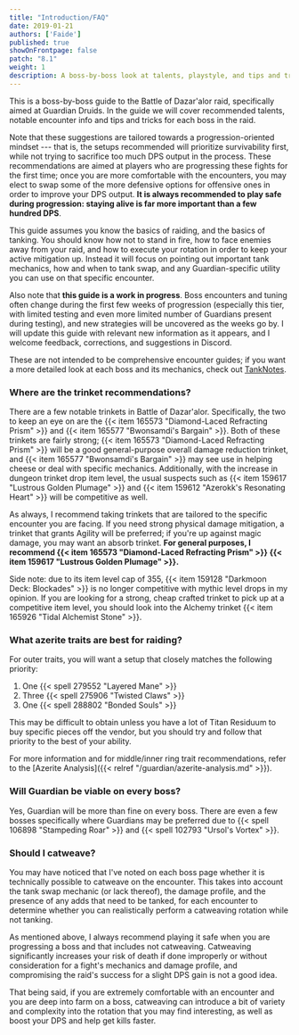 ```yaml
---
title: "Introduction/FAQ"
date: 2019-01-21
authors: ['Faide']
published: true
showOnFrontpage: false
patch: "8.1"
weight: 1
description: A boss-by-boss look at talents, playstyle, and tips and tricks for Guardian Druids in Battle of Dazar'alor.
---
```


This is a boss-by-boss guide to the Battle of Dazar'alor raid, specifically aimed at Guardian Druids. In the guide we will cover recommended talents, notable encounter info and tips and tricks for each boss in the raid.

Note that these suggestions are tailored towards a progression-oriented mindset --- that is, the setups recommended will prioritize survivability first, while not trying to sacrifice too much DPS output in the process. These recommendations are aimed at players who are progressing these fights for the first time; once you are more comfortable with the encounters, you may elect to swap some of the more defensive options for offensive ones in order to improve your DPS output. **It is always recommended to play safe during progression: staying alive is far more important than a few hundred DPS**.

This guide assumes you know the basics of raiding, and the basics of tanking. You should know how not to stand in fire, how to face enemies away from your raid, and how to execute your rotation in order to keep your active mitigation up. Instead it will focus on pointing out important tank mechanics, how and when to tank swap, and any Guardian-specific utility you can use on that specific encounter.

Also note that **this guide is a work in progress**. Boss encounters and tuning often change during the first few weeks of progression (especially this tier, with limited testing and even more limited number of Guardians present during testing), and new strategies will be uncovered as the weeks go by. I will update this guide with relevant new information as it appears, and I welcome feedback, corrections, and suggestions in Discord.

These are not intended to be comprehensive encounter guides; if you want a more detailed look at each boss and its mechanics, check out [TankNotes](https://tanknotes.tk/).

### Where are the trinket recommendations?

There are a few notable trinkets in Battle of Dazar'alor. Specifically, the two to keep an eye on are the {{< item 165573 "Diamond-Laced Refracting Prism" >}} and {{< item 165577 "Bwonsamdi's Bargain" >}}. Both of these trinkets are fairly strong; {{< item 165573 "Diamond-Laced Refracting Prism" >}} will be a good general-purpose overall damage reduction trinket, and {{< item 165577 "Bwonsamdi's Bargain" >}} may see use in helping cheese or deal with specific mechanics. Additionally, with the increase in dungeon trinket drop item level, the usual suspects such as {{< item 159617 "Lustrous Golden Plumage" >}} and {{< item 159612 "Azerokk's Resonating Heart" >}} will be competitive as well. 

As always, I recommend taking trinkets that are tailored to the specific encounter you are facing. If you need strong physical damage mitigation, a trinket that grants Agility will be preferred; if you're up against magic damage, you may want an absorb trinket. **For general purposes, I recommend {{< item 165573 "Diamond-Laced Refracting Prism" >}} {{< item 159617 "Lustrous Golden Plumage" >}}.**

Side note: due to its item level cap of 355, {{< item 159128 "Darkmoon Deck: Blockades" >}} is no longer competitive with mythic level drops in my opinion. If you are looking for a strong, cheap crafted trinket to pick up at a competitive item level, you should look into the Alchemy trinket {{< item 165926 "Tidal Alchemist Stone" >}}.

### What azerite traits are best for raiding?

For outer traits, you will want a setup that closely matches the following priority:

1. One {{< spell 279552 "Layered Mane" >}}
2. Three {{< spell 275906 "Twisted Claws" >}}
3. One {{< spell 288802 "Bonded Souls" >}}

This may be difficult to obtain unless you have a lot of Titan Residuum to buy specific pieces off the vendor, but you should try and follow that priority to the best of your ability.

For more information and for middle/inner ring trait recommendations, refer to the [Azerite Analysis]({{< relref "/guardian/azerite-analysis.md" >}}).

### Will Guardian be viable on every boss?

Yes, Guardian will be more than fine on every boss. There are even a few bosses specifically where Guardians may be preferred due to {{< spell 106898 "Stampeding Roar" >}} and {{< spell 102793 "Ursol's Vortex" >}}.

### Should I catweave?

You may have noticed that I've noted on each boss page whether it is technically possible to catweave on the encounter. This takes into account the tank swap mechanic (or lack thereof), the damage profile, and the presence of any adds that need to be tanked, for each encounter to determine whether you can realistically perform a catweaving rotation while not tanking.

As mentioned above, I always recommend playing it safe when you are progressing a boss and that includes not catweaving. Catweaving significantly increases your risk of death if done improperly or without consideration for a fight's mechanics and damage profile, and compromising the raid's success for a slight DPS gain is not a good idea. 

That being said, if you are extremely comfortable with an encounter and you are deep into farm on a boss, catweaving can introduce a bit of variety and complexity into the rotation that you may find interesting, as well as boost your DPS and help get kills faster. 
